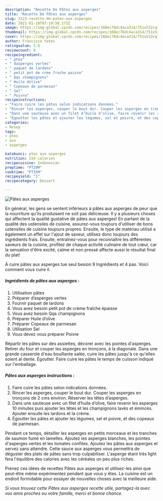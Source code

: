 ```yaml
---
description: "Recette De Pâtes aux asperges"
title: "Recette De Pâtes aux asperges"
slug: 3123-recette-de-pates-aux-asperges
date: 2021-01-10T07:19:58.172Z
image: https://img-global.cpcdn.com/recipes/168ec76dc4aca314/751x532cq70/pates-aux-asperges-photo-principale-de-la-recette.jpg
thumbnail: https://img-global.cpcdn.com/recipes/168ec76dc4aca314/751x532cq70/pates-aux-asperges-photo-principale-de-la-recette.jpg
cover: https://img-global.cpcdn.com/recipes/168ec76dc4aca314/751x532cq70/pates-aux-asperges-photo-principale-de-la-recette.jpg
author: Francisco Yates
ratingvalue: 3.6
reviewcount: 9
recipeingredient:
- " ptes"
- " dasperges vertes"
- " paquet de lardons"
- " petit pot de crme frache paisse"
- " Qqs champignons"
- " Huile dolive"
- " Copeaux de parmesan"
- " Sel"
- " Poivre"
recipeinstructions:
- "Faire cuire les pâtes selon indications données."
- "Rincer les asperges, couper le bout dur. Couper les asperges en tronçons de 2 cms environ. Réserver les têtes d’asperges."
- "Dans une sauteuse avec un filet d’huile d’olive, faire revenir les asperges 10 minutes puis ajouter les têtes et les champignons lavés et émincés. Ajouter ensuite les lardons et la crème."
- "Égoutter les pâtes et ajouter les légumes, sel et poivre, et des copeaux de parmesan."
categories:
- Resep
tags:
- ptes
- aux
- asperges

katakunci: ptes aux asperges 
nutrition: 154 calories
recipecuisine: Indonesian
preptime: "PT29M"
cooktime: "PT35M"
recipeyield: "1"
recipecategory: Dessert

---
```



![Pâtes aux asperges](https://img-global.cpcdn.com/recipes/168ec76dc4aca314/751x532cq70/pates-aux-asperges-photo-principale-de-la-recette.jpg)

En général, les gens se sentent inférieurs à pâtes aux asperges de peur que la nourriture qu'ils produisent ne soit pas délicieuse. Il y a plusieurs choses qui affectent la qualité gustative de pâtes aux asperges! En partant de la qualité des ustensiles de cuisine, assurez-vous toujours d'utiliser de bons ustensiles de cuisine toujours propres. Ensuite, le type de matériau utilisé a également un effet sur l'ajout de saveur, utilisez donc toujours des ingrédients frais. Ensuite, entraînez-vous pour reconnaître les différentes saveurs de la cuisine, profitez de chaque activité culinaire de tout cœur, car la sensation d'être excité, calme et non pressé affecte aussi le résultat final du plat!

<!--inarticleads1-->

À cuire pâtes aux asperges tue seul besion 9 Ingrédients et 4 pas. Voici comment vous cuire il.

##### Ingrédients de pâtes aux asperges :

1. Utilisation  pâtes
1. Préparer  d’asperges vertes
1. Fournir  paquet de lardons
1. Vous avez besoin  petit pot de crème fraîche épaisse
1. Vous avez besoin  Qqs champignons
1. Préparer  Huile d’olive
1. Préparer  Copeaux de parmesan
1. Utilisation  Sel
1. Vous devez vous préparer  Poivre


Répartir les pâtes sur des assiettes, décorer avec les pointes d&#39;asperges. Retirer du four et couper les asperges en tronçons, à la diagonale. Dans une grande casserole d&#39;eau bouillante salée, cuire les pâtes jusqu&#39;à ce qu&#39;elles soient al dente. Égoutter. Faire cuire les pâtes le temps de cuisson indiqué sur l&#39;emballage. 

<!--inarticleads2-->

##### Pâtes aux asperges instructions :

1. Faire cuire les pâtes selon indications données.
1. Rincer les asperges, couper le bout dur. Couper les asperges en tronçons de 2 cms environ. Réserver les têtes d’asperges.
1. Dans une sauteuse avec un filet d’huile d’olive, faire revenir les asperges 10 minutes puis ajouter les têtes et les champignons lavés et émincés. Ajouter ensuite les lardons et la crème.
1. Égoutter les pâtes et ajouter les légumes, sel et poivre, et des copeaux de parmesan.


Pendant ce temps, détailler les asperges en petits morceaux et les tranches de saumon fumé en lamelles. Ajoutez les asperges blanches, les pointes d&#39;asperges vertes et les tomates confites. Ajoutez les pâtes aux asperges et servez sans attendre. Cette sauce aux asperges vous permettra de déguster des plats de pâtes sans trop culpabiliser. L&#39;asperge étant très light fera l&#39;équilibre des calories avec les céréales un peu plus riches. 

<!--inarticleads1-->

<p>
Prenez ces idées de recettes Pâtes aux asperges et utilisez-les ainsi que peut-être même expérimentez pendant que vous y êtes. La cuisine est un endroit formidable pour essayer de nouvelles choses avec la meilleure aide.
</p>

<p>
<i>Si vous trouvez cette Pâtes aux asperges recette utile, partagez-la avec vos amis proches ou votre famille, merci et bonne chance.</i>
</p>
